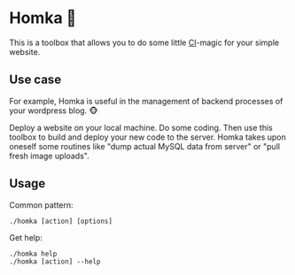 # Homka :hamster:

This is a toolbox that allows you to do some little [CI](https://en.wikipedia.org/wiki/Continuous_integration)-magic for your simple website.

## Use case

For example, Homka is useful in the management of backend processes of 
your wordpress blog. :monkey_face:  

Deploy a website on your local machine. Do some coding.
Then use this toolbox to build and deploy your new code to the server. 
Homka takes upon oneself some routines like
"dump actual MySQL data from server" or "pull fresh image uploads".

## Usage

Common pattern:

    ./homka [action] [options]

Get help:

    ./homka help
    ./homka [action] --help